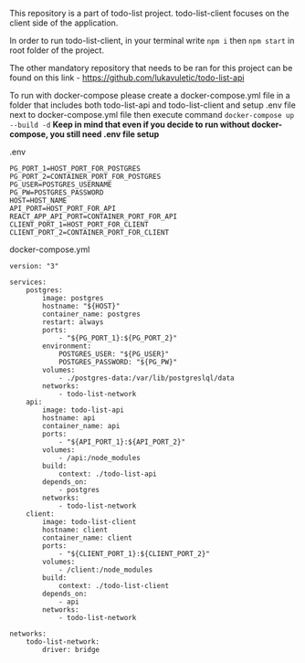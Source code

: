 This repository is a part of todo-list project. todo-list-client focuses on the client side of the application.

In order to run todo-list-client, in your terminal write `npm i` then `npm start` in root folder of the project.

The other mandatory repository that needs to be ran for this project can be found on this link - https://github.com/lukavuletic/todo-list-api

To run with docker-compose please create a docker-compose.yml file in a folder that includes both todo-list-api and todo-list-client and setup .env file next to docker-compose.yml file then execute command `docker-compose up --build -d`
**Keep in mind that even if you decide to run without docker-compose, you still need .env file setup**

.env
```
PG_PORT_1=HOST_PORT_FOR_POSTGRES
PG_PORT_2=CONTAINER_PORT_FOR_POSTGRES
PG_USER=POSTGRES_USERNAME
PG_PW=POSTGRES_PASSWORD
HOST=HOST_NAME
API_PORT=HOST_PORT_FOR_API
REACT_APP_API_PORT=CONTAINER_PORT_FOR_API
CLIENT_PORT_1=HOST_PORT_FOR_CLIENT
CLIENT_PORT_2=CONTAINER_PORT_FOR_CLIENT
```

docker-compose.yml
```yml:
version: "3"

services:
    postgres:
        image: postgres
        hostname: "${HOST}"
        container_name: postgres
        restart: always
        ports:
            - "${PG_PORT_1}:${PG_PORT_2}"
        environment: 
            POSTGRES_USER: "${PG_USER}"
            POSTGRES_PASSWORD: "${PG_PW}"
        volumes: 
            - ./postgres-data:/var/lib/postgreslql/data
        networks: 
            - todo-list-network
    api:
        image: todo-list-api
        hostname: api
        container_name: api
        ports:
            - "${API_PORT_1}:${API_PORT_2}"
        volumes:
            - /api:/node_modules
        build:
            context: ./todo-list-api
        depends_on:
            - postgres
        networks: 
            - todo-list-network
    client:
        image: todo-list-client
        hostname: client
        container_name: client
        ports:
            - "${CLIENT_PORT_1}:${CLIENT_PORT_2}"
        volumes:
            - /client:/node_modules
        build:
            context: ./todo-list-client
        depends_on:
            - api
        networks: 
            - todo-list-network

networks: 
    todo-list-network:
        driver: bridge

```